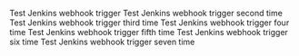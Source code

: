 Test Jenkins webhook trigger
Test Jenkins webhook trigger second time
Test Jenkins webhook trigger third time
Test Jenkins webhook trigger four time
Test Jenkins webhook trigger fifth time
Test Jenkins webhook trigger six time
Test Jenkins webhook trigger seven time